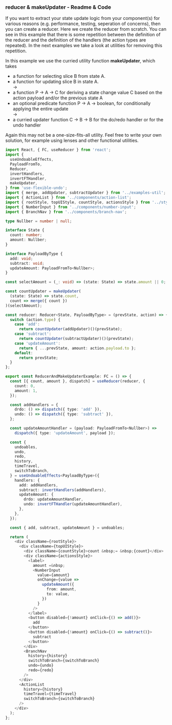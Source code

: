 ### reducer & makeUpdater - Readme & Code

If you want to extract your state update logic from your component(s) for various reasons (e.g. performance, testing, seperation of concerns), then you can create a reducer. Here we create the reducer from scratch. You can see in this example that there is some repetition between the definition of the reducer and the definition of the handlers (the action types are repeated). In the next examples we take a look at utilities for removing this repetition.

In this example we use the curried utility function **makeUpdater**, which takes

- a function for selecting slice B from state A.
- a function for updating slice B in state A.  
  ->
- a function P -> A -> C for deriving a state change value C based on the action payload and/or the previous state A
- an optional predicate function P -> A -> boolean, for conditionally applying the entire update  
  ->
- a curried updater function C -> B -> B for the do/redo handler or for the undo handler

Again this may not be a one-size-fits-all utility. Feel free to write your own solution, for example using lenses and other functional utilities.

```typescript
import React, { FC, useReducer } from 'react';
import {
  useUndoableEffects,
  PayloadFromTo,
  Reducer,
  invertHandlers,
  invertFTHandler,
  makeUpdater,
} from 'use-flexible-undo';
import { merge, addUpdater, subtractUpdater } from '../examples-util';
import { ActionList } from '../components/action-list';
import { rootStyle, topUIStyle, countStyle, actionsStyle } from '../styles';
import { NumberInput } from '../components/number-input';
import { BranchNav } from '../components/branch-nav';

type Nullber = number | null;

interface State {
  count: number;
  amount: Nullber;
}

interface PayloadByType {
  add: void;
  subtract: void;
  updateAmount: PayloadFromTo<Nullber>;
}

const selectAmount = (_: void) => (state: State) => state.amount || 0;

const countUpdater = makeUpdater(
  (state: State) => state.count,
  count => merge({ count })
)(selectAmount);

const reducer: Reducer<State, PayloadByType> = (prevState, action) => {
  switch (action.type) {
    case 'add':
      return countUpdater(addUpdater)()(prevState);
    case 'subtract':
      return countUpdater(subtractUpdater)()(prevState);
    case 'updateAmount':
      return { ...prevState, amount: action.payload.to };
    default:
      return prevState;
  }
};

export const ReducerAndMakeUpdaterExample: FC = () => {
  const [{ count, amount }, dispatch] = useReducer(reducer, {
    count: 0,
    amount: 1,
  });

  const addHandlers = {
    drdo: () => dispatch({ type: 'add' }),
    undo: () => dispatch({ type: 'subtract' }),
  };

  const updateAmountHandler = (payload: PayloadFromTo<Nullber>) =>
    dispatch({ type: 'updateAmount', payload });

  const {
    undoables,
    undo,
    redo,
    history,
    timeTravel,
    switchToBranch,
  } = useUndoableEffects<PayloadByType>({
    handlers: {
      add: addHandlers,
      subtract: invertHandlers(addHandlers),
      updateAmount: {
        drdo: updateAmountHandler,
        undo: invertFTHandler(updateAmountHandler),
      },
    },
  });

  const { add, subtract, updateAmount } = undoables;

  return (
    <div className={rootStyle}>
      <div className={topUIStyle}>
        <div className={countStyle}>count &nbsp;= &nbsp;{count}</div>
        <div className={actionsStyle}>
          <label>
            amount =&nbsp;
            <NumberInput
              value={amount}
              onChange={value =>
                updateAmount({
                  from: amount,
                  to: value,
                })
              }
            />
          </label>
          <button disabled={!amount} onClick={() => add()}>
            add
          </button>
          <button disabled={!amount} onClick={() => subtract()}>
            subtract
          </button>
        </div>
        <BranchNav
          history={history}
          switchToBranch={switchToBranch}
          undo={undo}
          redo={redo}
        />
      </div>
      <ActionList
        history={history}
        timeTravel={timeTravel}
        switchToBranch={switchToBranch}
      />
    </div>
  );
};
```
